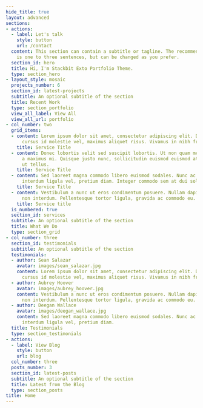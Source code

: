 ```yaml
---
hide_title: true
layout: advanced
sections:
- actions:
  - label: Let's talk
    style: button
    url: /contact
  content: This section can contain a subtitle or tagline. The recommended length
    is one to three sentences, but can be changed as you prefer.
  section_id: hero
  title: Hi, I'm Stackbit Exto Portfolio Theme.
  type: section_hero
- layout_style: mosaic
  projects_number: 6
  section_id: latest-projects
  subtitle: An optional subtitle of the section
  title: Recent Work
  type: section_portfolio
  view_all_label: View All
  view_all_url: portfolio
- col_number: two
  grid_items:
  - content: Lorem ipsum dolor sit amet, consectetur adipiscing elit. Donec nisl ligula,
      cursus id molestie vel, maximus aliquet risus. Vivamus in nibh fringilla, fringilla.
    title: Service Title
  - content: Donec lobortis velit sed suscipit lobortis. Ut non quam metus. Nullam
      a maximus mi. Quisque justo nunc, sollicitudin euismod euismod at, tincidunt
      ut tellus.
    title: Service Title
  - content: Sed laoreet magna commodo libero euismod sodales. Nunc ac libero convallis,
      interdum ligula vel, pretium diam. Integer commodo sem at dui sollicitudin.
    title: Service Title
  - content: Vestibulum a nunc ut eros condimentum posuere. Nullam dapibus quis nunc
      non interdum. Pellentesque tortor ligula, gravida ac commodo eu.
    title: Service title
  is_numbered: true
  section_id: services
  subtitle: An optional subtitle of the section
  title: What We Do
  type: section_grid
- col_number: three
  section_id: testimonials
  subtitle: An optional subtitle of the section
  testimonials:
  - author: Sean Salazar
    avatar: images/sean_salazar.jpg
    content: Lorem ipsum dolor sit amet, consectetur adipiscing elit. Donec nisl ligula,
      cursus id molestie vel, maximus aliquet risus. Vivamus in nibh fringilla.
  - author: Aubrey Hoover
    avatar: images/aubrey_hoover.jpg
    content: Vestibulum a nunc ut eros condimentum posuere. Nullam dapibus quis nunc
      non interdum. Pellentesque tortor ligula, gravida ac commodo eu.
  - author: Deegan Wallace
    avatar: images/deegan_wallace.jpg
    content: Sed laoreet magna commodo libero euismod sodales. Nunc ac libero convallis,
      interdum ligula vel, pretium diam.
  title: Testimonials
  type: section_testimonials
- actions:
  - label: View Blog
    style: button
    url: blog
  col_number: three
  posts_number: 3
  section_id: latest-posts
  subtitle: An optional subtitle of the section
  title: Latest from the Blog
  type: section_posts
title: Home
---
```

